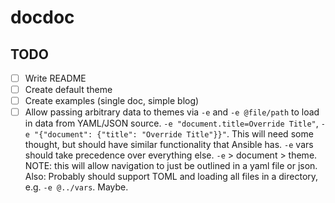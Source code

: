# docdoc


## TODO
- [ ] Write README
- [ ] Create default theme
- [ ] Create examples (single doc, simple blog)
- [ ] Allow passing arbitrary data to themes via `-e` and `-e @file/path` to
  load in data from YAML/JSON source. `-e "document.title=Override Title"`,
  `-e "{"document": {"title": "Override Title"}}"`. This will need some
  thought, but should have similar functionality that Ansible has. `-e` vars
  should take precedence over everything else. `-e` > document > theme. NOTE:
  this will allow navigation to just be outlined in a yaml file or json. Also:
  Probably should support TOML and loading all files in a directory, e.g. `-e
  @../vars`. Maybe.
